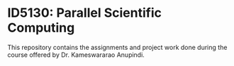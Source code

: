 # ID5130: Parallel Scientific Computing

This repository contains the assignments and project work done during the course offered by Dr. Kameswararao Anupindi. 
